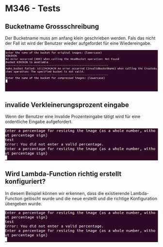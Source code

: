 # M346 - Tests  

## Bucketname Grossschreibung

Der Bucketname muss am anfang klein geschrieben werden. Fals das nicht der Fall ist wird der Benutzer wieder aufgefordet für eine Wiedereingabe.

![test 1](img/BucketNameLowerCase.png)

## invalide Verkleinerungsprozent eingabe

Wenn der Benutzer eine Invalide Prozenteingabe tätigt wird für eine ordentliche Eingabe aufgefordert.

![test 2](img/InvalidProcentage.png)


## Wird Lambda-Function richtig erstellt konfiguriert?

In diesem Beispiel können wir erkennen, dass die existierende Lambda-Function gelöscht wurde und die neue erstellt und die richtige Konfiguration übergeben wurde.

![test 3](img/Lambdaerstellen.png)

